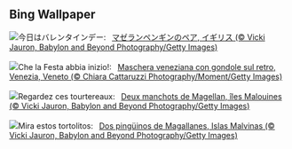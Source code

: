 ## Bing Wallpaper
![](https://www.bing.com/th?id=OHR.PenguinLove_JA-JP3730970592_UHD.jpg&w=1000)今日はバレンタインデー:&nbsp;&ensp;[マゼランペンギンのペア, イギリス (© Vicki Jauron, Babylon and Beyond Photography/Getty Images)](https://www.bing.com/th?id=OHR.PenguinLove_JA-JP3730970592_UHD.jpg)
<br><br/>
![](https://www.bing.com/th?id=OHR.TypicalVenetianRedGold_IT-IT4023171951_UHD.jpg&w=1000)Che la Festa abbia inizio!:&nbsp;&ensp;[Maschera veneziana con gondole sul retro, Venezia, Veneto (© Chiara Cattaruzzi Photography/Moment/Getty Images)](https://www.bing.com/th?id=OHR.TypicalVenetianRedGold_IT-IT4023171951_UHD.jpg)
<br><br/>
![](https://www.bing.com/th?id=OHR.PenguinLove_FR-FR7793534409_UHD.jpg&w=1000)Regardez ces tourtereaux:&nbsp;&ensp;[Deux manchots de Magellan, îles Malouines (© Vicki Jauron, Babylon and Beyond Photography/Getty Images)](https://www.bing.com/th?id=OHR.PenguinLove_FR-FR7793534409_UHD.jpg)
<br><br/>
![](https://www.bing.com/th?id=OHR.PenguinLove_ES-ES9960991342_UHD.jpg&w=1000)Mira estos tortolitos:&nbsp;&ensp;[Dos pingüinos de Magallanes, Islas Malvinas (© Vicki Jauron, Babylon and Beyond Photography/Getty Images)](https://www.bing.com/th?id=OHR.PenguinLove_ES-ES9960991342_UHD.jpg)
<br><br/>
